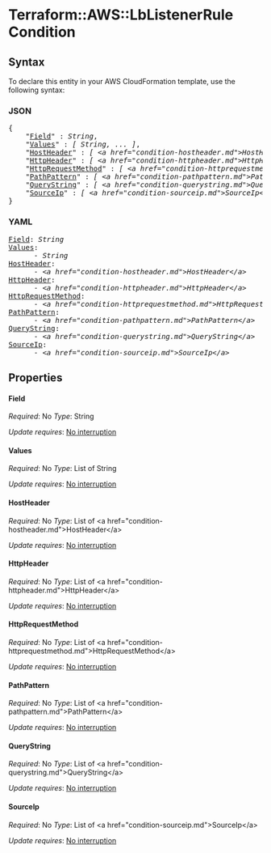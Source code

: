 # Terraform::AWS::LbListenerRule Condition

## Syntax

To declare this entity in your AWS CloudFormation template, use the following syntax:

### JSON

<pre>
{
    "<a href="#field" title="Field">Field</a>" : <i>String</i>,
    "<a href="#values" title="Values">Values</a>" : <i>[ String, ... ]</i>,
    "<a href="#hostheader" title="HostHeader">HostHeader</a>" : <i>[ &lt;a href=&#34;condition-hostheader.md&#34;&gt;HostHeader&lt;/a&gt;, ... ]</i>,
    "<a href="#httpheader" title="HttpHeader">HttpHeader</a>" : <i>[ &lt;a href=&#34;condition-httpheader.md&#34;&gt;HttpHeader&lt;/a&gt;, ... ]</i>,
    "<a href="#httprequestmethod" title="HttpRequestMethod">HttpRequestMethod</a>" : <i>[ &lt;a href=&#34;condition-httprequestmethod.md&#34;&gt;HttpRequestMethod&lt;/a&gt;, ... ]</i>,
    "<a href="#pathpattern" title="PathPattern">PathPattern</a>" : <i>[ &lt;a href=&#34;condition-pathpattern.md&#34;&gt;PathPattern&lt;/a&gt;, ... ]</i>,
    "<a href="#querystring" title="QueryString">QueryString</a>" : <i>[ &lt;a href=&#34;condition-querystring.md&#34;&gt;QueryString&lt;/a&gt;, ... ]</i>,
    "<a href="#sourceip" title="SourceIp">SourceIp</a>" : <i>[ &lt;a href=&#34;condition-sourceip.md&#34;&gt;SourceIp&lt;/a&gt;, ... ]</i>
}
</pre>

### YAML

<pre>
<a href="#field" title="Field">Field</a>: <i>String</i>
<a href="#values" title="Values">Values</a>: <i>
      - String</i>
<a href="#hostheader" title="HostHeader">HostHeader</a>: <i>
      - &lt;a href=&#34;condition-hostheader.md&#34;&gt;HostHeader&lt;/a&gt;</i>
<a href="#httpheader" title="HttpHeader">HttpHeader</a>: <i>
      - &lt;a href=&#34;condition-httpheader.md&#34;&gt;HttpHeader&lt;/a&gt;</i>
<a href="#httprequestmethod" title="HttpRequestMethod">HttpRequestMethod</a>: <i>
      - &lt;a href=&#34;condition-httprequestmethod.md&#34;&gt;HttpRequestMethod&lt;/a&gt;</i>
<a href="#pathpattern" title="PathPattern">PathPattern</a>: <i>
      - &lt;a href=&#34;condition-pathpattern.md&#34;&gt;PathPattern&lt;/a&gt;</i>
<a href="#querystring" title="QueryString">QueryString</a>: <i>
      - &lt;a href=&#34;condition-querystring.md&#34;&gt;QueryString&lt;/a&gt;</i>
<a href="#sourceip" title="SourceIp">SourceIp</a>: <i>
      - &lt;a href=&#34;condition-sourceip.md&#34;&gt;SourceIp&lt;/a&gt;</i>
</pre>

## Properties

#### Field

_Required_: No
_Type_: String

_Update requires_: [No interruption](https://docs.aws.amazon.com/AWSCloudFormation/latest/UserGuide/using-cfn-updating-stacks-update-behaviors.html#update-no-interrupt)

#### Values

_Required_: No
_Type_: List of String

_Update requires_: [No interruption](https://docs.aws.amazon.com/AWSCloudFormation/latest/UserGuide/using-cfn-updating-stacks-update-behaviors.html#update-no-interrupt)

#### HostHeader

_Required_: No
_Type_: List of &lt;a href=&#34;condition-hostheader.md&#34;&gt;HostHeader&lt;/a&gt;

_Update requires_: [No interruption](https://docs.aws.amazon.com/AWSCloudFormation/latest/UserGuide/using-cfn-updating-stacks-update-behaviors.html#update-no-interrupt)

#### HttpHeader

_Required_: No
_Type_: List of &lt;a href=&#34;condition-httpheader.md&#34;&gt;HttpHeader&lt;/a&gt;

_Update requires_: [No interruption](https://docs.aws.amazon.com/AWSCloudFormation/latest/UserGuide/using-cfn-updating-stacks-update-behaviors.html#update-no-interrupt)

#### HttpRequestMethod

_Required_: No
_Type_: List of &lt;a href=&#34;condition-httprequestmethod.md&#34;&gt;HttpRequestMethod&lt;/a&gt;

_Update requires_: [No interruption](https://docs.aws.amazon.com/AWSCloudFormation/latest/UserGuide/using-cfn-updating-stacks-update-behaviors.html#update-no-interrupt)

#### PathPattern

_Required_: No
_Type_: List of &lt;a href=&#34;condition-pathpattern.md&#34;&gt;PathPattern&lt;/a&gt;

_Update requires_: [No interruption](https://docs.aws.amazon.com/AWSCloudFormation/latest/UserGuide/using-cfn-updating-stacks-update-behaviors.html#update-no-interrupt)

#### QueryString

_Required_: No
_Type_: List of &lt;a href=&#34;condition-querystring.md&#34;&gt;QueryString&lt;/a&gt;

_Update requires_: [No interruption](https://docs.aws.amazon.com/AWSCloudFormation/latest/UserGuide/using-cfn-updating-stacks-update-behaviors.html#update-no-interrupt)

#### SourceIp

_Required_: No
_Type_: List of &lt;a href=&#34;condition-sourceip.md&#34;&gt;SourceIp&lt;/a&gt;

_Update requires_: [No interruption](https://docs.aws.amazon.com/AWSCloudFormation/latest/UserGuide/using-cfn-updating-stacks-update-behaviors.html#update-no-interrupt)

